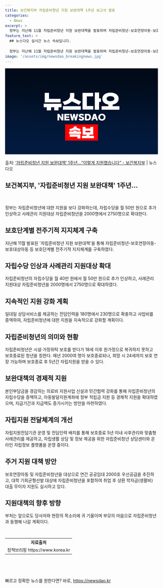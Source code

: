 ```yaml
---
title: 보건복지부 자립준비청년 지원 보완대책 1주년 보고서 발표
categories:
  - News
excerpt: >
  정부는 지난해 11월 자립준비청년 지원 보완대책을 발표하며 자립준비청년-보호연장아동-보호대상아동 등 보호단계…
feature_text: >
  ## 뉴스다오 실시간 뉴스 속보입니다.

  정부는 지난해 11월 자립준비청년 지원 보완대책을 발표하며 자립준비청년-보호연장아동-보호대상아동 등 보호단계…
image: '/assets/img/newsdao_breakingnews.jpg'
---
```


![뉴스다오 속보](/assets/img/newsdao_breakingnews.jpg)

<p>출처: <a href="https://newsdao.kr/2784" rel="dofollow">‘자립준비청년 지원 보완대책’ 1주년…“이렇게 지원했습니다” - 보건복지부</a> | 뉴스다오</p>

<h2>보건복지부, '자립준비청년 지원 보완대책' 1주년...</h2>
<p data-ke-size="size16">&nbsp;</p>

정부는 자립준비청년에 대한 지원을 보다 강화하는데, 자립수당을 월 50만 원으로 추가 인상하고 사례관리 지원대상 자립준비청년을 2000명에서 2750명으로 확대한다.

<h2 data-ke-size="size26">보호단계별 전주기적 지지체계 구축</h2>
<p data-ke-size="size16">지난해 11월 발표된 '자립준비청년 지원 보완대책'을 통해 자립준비청년-보호연장아동-보호대상아동 등 보호단계별 전주기적 지지체계를 구축하였다.</p>

<h2 data-ke-size="size26">자립수당 인상과 사례관리 지원대상 확대</h2>
<p data-ke-size="size16">자립준비청년의 자립수당을 월 40만 원에서 월 50만 원으로 추가 인상하고, 사례관리 지원대상 자립준비청년을 2000명에서 2750명으로 확대하였다.</p>

<h2 data-ke-size="size26">지속적인 지원 강화 계획</h2>
<p data-ke-size="size16">일대일 상담서비스를 제공하는 전담인력을 180명에서 230명으로 확충하고 사업비를 증액하여, 자립준비청년에 대한 지원을 지속적으로 강화할 계획이다.</p>

<h2 data-ke-size="size26">자립준비청년의 의미와 현황</h2>
<p data-ke-size="size16">자립준비청년은 시설·가정위탁 보호를 받다가 18세 이후 원가정으로 복귀하지 못하고 보호종료된 청년을 칭한다. 매년 2000여 명이 보호종료되나, 희망 시 24세까지 보호 연장 가능하며 보호종료 후 5년간 자립지원을 받을 수 있다.</p>

<h2 data-ke-size="size26">보완대책의 경제적 지원</h2>
<p data-ke-size="size16">본인부담금을 경감하는 의료비 지원사업 신설과 민간협력 강화를 통해 자립준비청년의 자립수당을 증액하고, 아동발달지원계좌에 정부 적립금 지원 등 경제적 지원을 확대하였으며, 지급기간과 지급액도 증가시키는 방안을 마련하였다.</p>

<h2 data-ke-size="size26">자립지원 전달체계의 개선</h2>
<p data-ke-size="size16">자립지원전담기관 운영 및 전담인력 배치를 통해 보호종료 5년 이내 사후관리와 맞춤형 사례관리를 제공하고, 자립생활 상담 및 정보 제공을 위한 자립준비청년 상담센터와 온라인 자립정보 플랫폼을 운영 중이다.</p>

<h2 data-ke-size="size26">주거 지원 대책 방안</h2>
<p data-ke-size="size16">보호연장아동 및 자립준비청년을 대상으로 연간 공공임대 2000호 우선공급을 추진하고, 대학 기회균형선발 대상에 자립준비청년을 포함하여 취업 후 상환 학자금(생활비) 대출 무이자 지원도 실시하고 있다.</p>

<h2 data-ke-size="size26">지원대책의 향후 방향</h2>
<p data-ke-size="size16">부처는 앞으로도 당사자와 현장의 목소리에 귀 기울이며 부모의 마음으로 자립준비청년과 동행해 나갈 계획이다.</p>

<p data-ke-size="size16">&nbsp;</p>

<table>
	<tbody>
		<tr>
			<td style="text-align: center; height: 17px;"><b>자료출처</b></td>
		</tr>
		<tr>
			<td style="text-align: center; height: 17px;">정책브리핑 https://www.korea.kr</td>
		</tr>
	</tbody>
</table>
<p data-ke-size="size16">&nbsp;</p>
<p data-ke-size="size16">&nbsp;</p> 

빠르고 정확한 뉴스를 원한다면? 바로, <a href="https://newsdao.kr" rel="dofollow">https://newsdao.kr</a>


    
